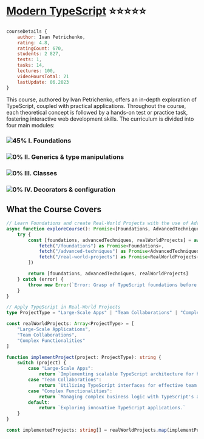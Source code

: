 # [Modern TypeScript](https://www.udemy.com/course/modern_typescript/) :star::star::star::star::star:

```javascript
courseDetails {
    author: Ivan Petrichenko,
    rating: 4.8,    
    ratingCount: 670,
    students: 2 827,
    tests: 1,
    tasks: 14,
    lectures: 100,
    videoHoursTotal: 21
    lastUpdate: 06.2023
}
```
This course, authored by Ivan Petrichenko, offers an in-depth exploration of TypeScript, coupled with practical applications. Throughout the course, each theoretical concept is followed by a hands-on test or practice task, fostering interactive web development skills. The curriculum is divided into four main modules:

### ![45%](https://geps.dev/progress/45) I. Foundations 

### ![0%](https://geps.dev/progress/0) II. Generics & type manipulations

### ![0%](https://geps.dev/progress/0) III. Classes

### ![0%](https://geps.dev/progress/0) IV. Decorators & configuration

## What the Course Covers

```typescript
// Learn Foundations and create Real-World Projects with the use of Advanced Techniques
async function exploreCourse(): Promise<[Foundations, AdvancedTechniques, RealWorldProjects]> {
    try {
        const [foundations, advancedTechniques, realWorldProjects] = await Promise.all([
            fetch("/foundations") as Promise<Foundations>,
            fetch("/advanced-techniques") as Promise<AdvancedTechniques>,
            fetch("/real-world-projects") as Promise<RealWorldProjects>
        ])

        return [foundations, advancedTechniques, realWorldProjects]
    } catch (error) {
        throw new Error(`Error: Grasp of TypeScript foundations before advancing further`)
    }
}

// Apply TypeScript in Real-World Projects
type ProjectType = "Large-Scale Apps" | "Team Collaborations" | "Complex Functionalities"

const realWorldProjects: Array<ProjectType> = [
    "Large-Scale Applications", 
    "Team Collaborations", 
    "Complex Functionalities"
]

function implementProject(project: ProjectType): string {
    switch (project) {
        case "Large-Scale Apps":
            return `Implementing scalable TypeScript architecture for high-traffic apps.`
        case "Team Collaborations":
            return `Utilizing TypeScript interfaces for effective team collaboration.`
        case "Complex Functionalities":
            return `Managing complex business logic with TypeScript's advanced type system.`
        default:
            return `Exploring innovative TypeScript applications.`
    }
}

const implementedProjects: string[] = realWorldProjects.map(implementProject)
```